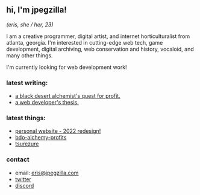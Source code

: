 ## hi, I'm jpegzilla!
_(eris, she / her, 23)_

I am a creative programmer, digital artist, and internet horticulturalist from atlanta, georgia. I'm interested in cutting-edge web tech, game development, digital archiving, web conservation and history, vocaloid, and many other things.

I'm currently looking for web development work!

### latest writing:

  - [a black desert alchemist's quest for profit.](https://jpegzilla.com/blog/posts/black-desert-market-alchemy.html)
  - [a web developer's thesis.](https://github.com/jpegzilla/thesis)

### latest things:

  - [personal website - 2022 redesign!](https://jpegzilla.com)
  - [bdo-alchemy-profits](https://github.com/jpegzilla/bdo-alchemy-profits)
  - [tsurezure](https://github.com/jpegzilla/tsurezure)

### contact

  - email: eris@jpegzilla.com
  - [twitter](https://twitter.com/jpegzilla)
  - [discord](https://discordapp.com/invite/Ft9rVA6)


